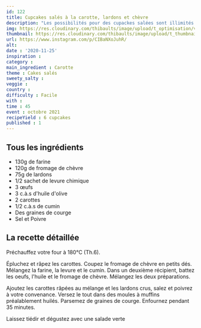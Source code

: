 ```yaml
---
id: 122
title: Cupcakes salés à la carotte, lardons et chèvre
description: "Les possibilités pour des cupackes salées sont illimités : cette fois-ci carottes, lardons et chèvre."
img: https://res.cloudinary.com/thibaults/image/upload/t_optimisation/v1606416852/Recipes/20201125_cupcake_carottes_lardons.jpg
thumbnail: https://res.cloudinary.com/thibaults/image/upload/t_thumbnail_josie/v1606416852/Recipes/20201125_cupcake_carottes_lardons.jpg
url: https://www.instagram.com/p/CIBaNXoJuhR/
alt: 
date : '2020-11-25'
inspiration : 
category : 
main_ingredient : Carotte
theme : Cakes salés
sweety_salty : 
veggie : 
country :
difficulty : Facile
with : 
time : 45
event : octobre 2021
recipeYield : 6 cupcakes
published : 1
---
```


## Tous les ingrédients
 - 130g de farine
 - 120g de fromage de chèvre
 - 75g de lardons
 - 1/2 sachet de levure chimique
 - 3 œufs
 - 3 c.à.s d'huile d'olive
 - 2 carottes
 - 1/2 c.à.s de cumin
 - Des graines de courge
 - Sel et Poivre

## La recette détaillée
Préchauffez votre four à 180°C (Th.6).

Épluchez et râpez les carottes. Coupez le fromage de chèvre en petits dés. Mélangez la farine, la levure et le cumin. Dans un deuxième récipient, battez les oeufs, l'huile et le fromage de chèvre. Mélangez les deux préparations.

Ajoutez les carottes râpées au mélange et les lardons crus, salez et poivrez à votre convenance. Versez le tout dans des moules à muffins préalablement huilés. Parsemez de graines de courge. Enfournez pendant 35 minutes. 

Laissez tiédir et dégustez avec une salade verte
